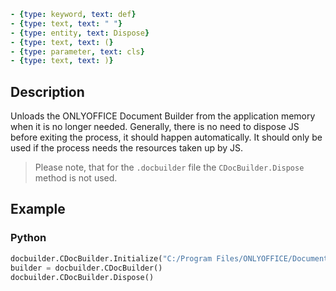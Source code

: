```yml signature
- {type: keyword, text: def}
- {type: text, text: " "}
- {type: entity, text: Dispose}
- {type: text, text: (}
- {type: parameter, text: cls}
- {type: text, text: )}
```

## Description

Unloads the ONLYOFFICE Document Builder from the application memory when it is no longer needed. Generally, there is no need to dispose JS before exiting the process, it should happen automatically. It should only be used if the process needs the resources taken up by JS.

> Please note, that for the `.docbuilder` file the `CDocBuilder.Dispose` method is not used.

## Example

### Python

``` py
docbuilder.CDocBuilder.Initialize("C:/Program Files/ONLYOFFICE/DocumentBuilder");
builder = docbuilder.CDocBuilder()
docbuilder.CDocBuilder.Dispose()
```
